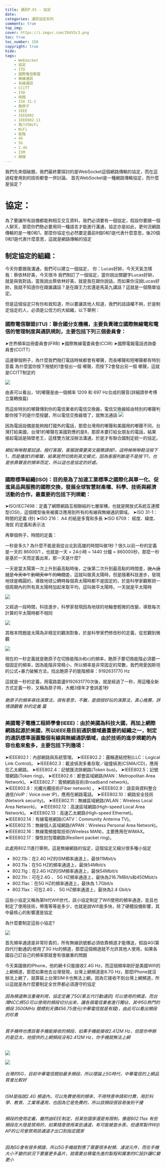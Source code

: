 ```yaml
---
title: 通訊P.01 - 協定
date: 
categories: 通訊協定系列
comments: true
top_img: 
cover: https://i.imgur.com/ZkUVSc3.png
toc: true
toc_number: 150
copyright: true
hide:
tags: 
    - WebSocket
    - 協定
    - ITU
    - 國際電信聯盟
    - 無線通訊
    - 有線通訊
    - CCITT
    - ISO
    - 時間
    - ISO 31-1
    - 銫原子
    - IEEE
    - IEEE802
    - IEEE802.11
    - 第六代WiFi
    - WiFi
    - 能階
    - 4G
    - 5G
    - 2.4G
    - ISM
    - 頻譜
---
```

我們先來個破題，我們最終要探討的是WebSocket這個網路傳輸的協定，而在這過程會用到的技術都會一併討論。
首先WebSocket是一種網路傳輸協定，而什麼是協定？

# 協定：

為了要讓所有設備都能夠相互交互資料，我們必須要有一個協定，假設你要跟一個人聊天，那麼你們勢必要用同一種語言才能進行溝通，協定亦是如此，更何況網路傳輸的是一堆0和1，那麼你協定也必然要定義前8個0和1是代表什麼意思，後20個0和1是代表什麼意思，這就是網路傳輸的協定

## 制定協定的組織：

今天你要跟我溝通，我們可以建立一個協定，
你：Lucas好帥，今天天氣怎樣
我：蔡依林好美，今天很冷
我們制訂了一個協定，當你說出關鍵字Lucas好帥，就是與我對話，當我說出蔡依林好美，就是我在跟你說話，而如果你沒說Lucas好帥，我就不知道你在跟誰講話？是在跟王力宏還是馬英九講話？這就是一個簡單協定。

但是這個協定只有你和我知道，所以要讓其他人知道，我們的話語權不夠，於是制定協定的人，必須是公信力的大組織，以下舉例：

### 國際電信聯盟(ITU)：聯合國分支機構，主要負責確立國際無線電和電信的管理制度與通訊規則，主要包括下列三個委員會：
➤世界頻率註冊委員會(IFRB)
➤國際無線電委員會(CCIR)
➤國際電報電話咨詢委員會(CCITT)

這邊舉個例子，為什麼我們撥打電話時候都會有嘟聲，而長嘟聲和短嘟聲都有特別意義
為什麼當你按下撥號的1會發出一個 嘟聲，而按下2會發出另一個 嘟聲，這就是CCITT制定的

![](https://i.imgur.com/v0W50aj.png)

由表可以看出，1的嘟聲是由一個頻率 1209 和 697 Hz合成的聲音(詳細請參考傅立葉轉換篇)

而這些特別的嘟聲傳到你的電信業者的電信交換器，電信交換器經由特別的嘟聲判斷你按下的是什麼按鍵，所以電信交換器壞了，就無法通話
![](https://i.imgur.com/0X4HS4V.png)

因為電話設備是能夠撥打國外的電話，那麼台灣用的嘟聲和美國用的嘟聲不同，台灣打給美國，台灣1的嘟聲在美國對應的是8，那原本要打給女朋友的電話，結果接起電話是隔壁老王，這樣雙方就沒辦法溝通，於是才有聯合國制定統一的協定。

###### 網紅啾啾鞋嘗試過，撥打客服，客服說需要英文服務請按1，這時候啾啾鞋沒按下1，而是播放1的嘟聲，結果居然切換到英文模式，因為客服判斷是不是按下1，也是依靠聲音的頻率而定，所以這也是協定的好處。


### 國際標準組織(ISO)：目的是為了加速工業標準之國際化與單一化、促進貨品與服務的國際交換，發展全球智慧財產權、科學、技術與經濟活動的合作，最重要的包括下列規範：

➤ISO/IEC7498：定義了網際網路互相聯結的七層架構，也就是開放式系統互連模型(OSI)，這個模型後來被廣泛應用到所有的有線與無線通訊領域。
➤ISO 31-1：時間的定義 (秒)
➤ISO 216： A4 的紙是多寬和多長
➤ISO 6709： 經度、緯度、海拔 的定義和表示法

再舉個例子，時間的定義：

一秒是多久? 為什麼不能是我從台北到高雄的時間叫做1秒？很久以前一秒的定義是一天的 86000/1 ，也就是一天 = 24小時 = 1440 分鐘 = 860000秒，那麼一秒是基於一天而定義出來，那一天是什麼?

一天是當太陽第一次上升到最高點時後，之後第二次升到最高點的時間差，~~說人話就是今天中午到明天中午的時間差~~，這就叫做真太陽時，但是隨著科技進步，發現地球是橢圓的，導致地球公轉時每個真太陽時都不是固定的，於是科學家觀察把一個周期內的所有真太陽時加起來取平均，這叫做平太陽時，一天就是平太陽時

![](https://i.imgur.com/1FnDcg9.png)

又經過一段時間，科技進步，科學家發現因為地球的地軸會輕微的改變，導致每次計算的平太陽時都不相同

![](https://i.imgur.com/ACmMq2N.png)

其根本問題是太陽為非穩定的觀測對象，於是科學家們修改秒的定義，從宏觀到微觀

![](https://i.imgur.com/0DdKqh4.png)

現在的一秒定義就是銫原子在切換能階(b和c)的頻率，銫原子要切換能階必須要一個固定的頻率，因為能階非常精小，所以頻率是非常固定的常數，我們用愛因斯坦的公式+暴力破解方法，找出銫原子的能階頻率：9192631770 Hz

這就是一秒的定義，用電路震盪9192631770次後，就是經過了一秒，用這種全新方式定義一秒，又稱為原子時，大概3億年才會誤差1秒

###### 銫原子的頻率尋找演算法，很有意思，不難，是個很好玩的演算法，真心推薦，詳情請觀看 秒的定義 篇

### 美國電子電機工程師學會(IEEE)：由於美國為科技大國，再加上網際網路起源於美國，所以IEEE是目前通訊領域最重要的組織之一，制定的通訊標準涵蓋整個有線與無線通訊領域，由於技術的進步規範的內容也愈來愈多，主要包括下列幾項：

➤IEEE802.1：內部網路與系統管理。
➤IEEE802.2：邏輯連結控制(LLC：Logical Link Control)。
➤IEEE802.3：載波偵測多重存取／碰撞偵測(CSMA/CD)，應用在乙太網路。
➤IEEE802.4：記號匯流排網路(Token bus)。
➤IEEE802.5：記號環網路(Token ring)。
➤IEEE802.6：都會區域網路(MAN：Metropolitan Area Network)。
➤IEEE802.7：寬頻網路技術(Broadband network)。
➤IEEE802.8：光纖光纜技術(Fiber network) 。
➤IEEE802.9：語音與資料整合通信(VoIP：Voice over IP)，應用在網路電話。
➤IEEE802.10：網路安全技術(Network security)。
➤IEEE802.11：無線區域網路(WLAN：Wireless Local Area Network)。
➤IEEE802.12：高速區域網路(High-speed Local Area Network)。
➤IEEE802.13：高速乙太網路(High-speed Ethernet)。
➤IEEE802.14：有線電視網路(CATV：Community Antenna TV)。
➤IEEE802.15：無線個人區域網路(WPAN：Wireless Personal Area Network)。
➤IEEE802.16：無線寬頻接取技術(Wireless MAN)，主要應用在WiMAX。
➤IEEE802.17：彈性封包環網路(Resilient packet ring)。

此處用802.11進行舉例，這是無線網路的協定，這個協定又細分很多種小協定

* 802.11b：在2.4G HZ的ISM頻率通道上，最快11Mbit/s
* 802.11a：在5G HZ的頻率通道上，最快54Mbit/s
* 802.11g：在2.4G HZ的ISM頻率通道上，最快54Mbit/s
* 802.11n：可在2.4G 、 5G  HZ頻率通道上，最快為216.7MBit/s和450Mbit/s
* 802.11ac：在5G HZ的頻率通道上，最快為 1.7Gbit/s
* 802.11ax：可在2.4G 、 5G  HZ頻率通道上，最快為2.4 Gbit/s

這些小協定又稱為第N代Wifi世代，該小協定制定了Wifi使用的頻率通道，並且也制定了使用技術，帶寬等等是多少，也就是說Wifi能多快，除了硬體設備影響，其中最核心的影響還是協定

為什麼要制定這些小協定?

![](https://i.imgur.com/LkDwDwC.png)

首先頻率通道是非常珍貴的，所有無線訊號都必須依靠頻道才能傳送，假設4G(第四代行動通訊)使用了3G Hz的頻道，那麼這個頻道就不允許其他人使用，如果各國自己訂自己的頻率那就會有很嚴重的問題

今天美國做的IPhone，他的網卡只能接收2.4G Hz，而這個頻率剛好是美國Wifi的上網頻道，那麼如果他去台灣發現，台灣上網頻道是8.7G Hz，那麼IPhone就沒辦法上網了，就算裝上台灣SIM卡也無法上網，因為它接收不到台灣上網頻道，所以這就是為什麼要制定全世界都必須遵守的協定

###### 因為頻道無法重複利用，協定定義了5G(第五代行動通訊) 可以使用的頻道，而台灣NCC將5G可以使用的頻段切分出來，讓各個電信業者進行獨佔，其中5G熱門的頻段 3500MHz 競標到天價456.75億元(中華電信就是有錢)，由此可以看出頻段的珍貴

###### 買手機時也應該看手機能接收的頻段，如果手機能接收2.412M Hz，但是你申辦的是亞太，他提供的上網頻段沒有2.412M Hz，你手機就無法上網

![](https://i.imgur.com/nhmxTx2.png)


![](https://i.imgur.com/g4OsPEh.png)

###### 台灣的5G，目前中華電信競拍最多頻段，所以理論上5G時代，中華電信的上網品質會比較好

###### ISM是指說2.4G 頻道內，可以免費使用的頻率，不用特意申請和付費，用於科學、教育、工業等運用，也因為它是免費的，所以該頻段很容易後到干擾

###### 頻段的使用定義，雖然由IEEE制定，但某些國家還是有限制，像是802.11ax 有些頻段在大陸是禁用的，如果隨意使用某些通道，有可能被查水表，但通常製作Wifi AP的公司會禁用該通道才出口到指定國家

###### 因為5G會有很多頻譜，所以5G手機就對應了需要很多射頻、濾波元件，而在手機大小不變的狀況下要塞更多晶片，就需要台積電先進的製程和厲害的IC設計讓IC變更小



